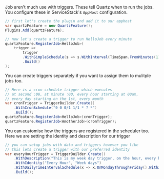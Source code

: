 <!--title: Job Tiggers-->

Job aren't much use with triggers. These tell Quartz when to run the jobs.
You configure these in ServiceStack's `AppHost` configuration.

```csharp
// first let's create the plugin and add it to our apphost
var quartzFeature = new QuartzFeature();
Plugins.Add(quartzFeature);

// now let's create a trigger to run HelloJob every minute
quartzFeature.RegisterJob<HelloJob>(
    trigger =>
        trigger
        .WithSimpleSchedule(s => s.WithInterval(TimeSpan.FromMinutes(1)).RepeatForever())
        .Build()
);
```

You can create triggers separately if you want to assign them to mulitple jobs too.

```csharp
// Here is a cron schedule trigger which executes
// at second :00, at minute :00, every hour starting at 00am, 
// every day starting on the 1st, every month
var cronTrigger = TriggerBuilder.Create()
    .WithCronSchedule("0 0 0/1 1/1 * ? *")
    .Build();
quartzFeature.RegisterJob<HelloJob>(cronTrigger);
quartzFeature.RegisterJob<AnotherJob>(cronTrigger);
```

You can customise how the triggers are registered in the scheduler too.
Here we are setting the identity and description for our trigger

```csharp
// you can setup jobs with data and triggers however you like
// this lets create a trigger with our preferred identity
var everyHourTrigger = TriggerBuilder.Create()
    .WithDescription("This is my week day trigger, on the hour, every hour")
    .WithIdentity("Every Hour", "Week days")
    .WithDailyTimeIntervalSchedule(x => x.OnMondayThroughFriday().WithIntervalInHours(1))
    .Build();
```
